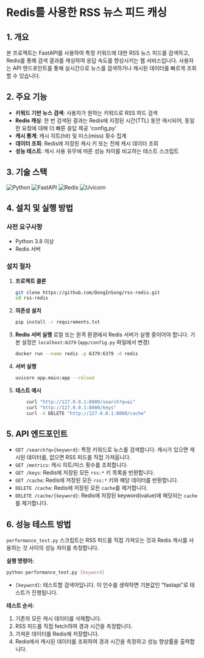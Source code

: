 # Redis를 사용한 RSS 뉴스 피드 캐싱

## 1. 개요

본 프로젝트는 FastAPI를 사용하여 특정 키워드에 대한 RSS 뉴스 피드를 검색하고, Redis를 통해 검색 결과를 캐싱하여 응답 속도를 향상시키는 웹 서비스입니다. 사용자는 API 엔드포인트를 통해 실시간으로 뉴스를 검색하거나 캐시된 데이터를 빠르게 조회할 수 있습니다.

## 2. 주요 기능

- **키워드 기반 뉴스 검색**: 사용자가 원하는 키워드로 RSS 피드 검색
- **Redis 캐싱**: 한 번 검색된 결과는 Redis에 지정된 시간(TTL) 동안 캐시되어, 동일한 요청에 대해 더 빠른 응답 제공 'config,py'
- **캐시 통계**: 캐시 히트(hit) 및 미스(miss) 횟수 집계
- **데이터 조회**: Redis에 저장된 캐시 키 또는 전체 캐시 데이터 조회
- **성능 테스트**: 캐시 사용 유무에 따른 성능 차이를 비교하는 테스트 스크립트

## 3. 기술 스택

![Python](https://img.shields.io/badge/Python-3776AB?style=for-the-badge&logo=python&logoColor=white)  ![FastAPI](https://img.shields.io/badge/FastAPI-009688?style=for-the-badge&logo=fastapi&logoColor=white)  ![Redis](https://img.shields.io/badge/Redis-DC382D?style=for-the-badge&logo=redis&logoColor=white)  ![Uvicorn](https://img.shields.io/badge/Uvicorn-4E87A2?style=for-the-badge&logo=uvicorn&logoColor=white)

## 4. 설치 및 실행 방법

### 사전 요구사항

- Python 3.8 이상
- Redis 서버

### 설치 절차

1.  **프로젝트 클론**
    ```bash
    git clone https://github.com/DongInSong/rss-redis.git
    cd rss-redis
    ```

2.  **의존성 설치**
    ```bash
    pip install -r requirements.txt
    ```

3.  **Redis 서버 실행**
    로컬 또는 원격 환경에서 Redis 서버가 실행 중이어야 합니다. 기본 설정은 `localhost:6379` (`app/config.py` 파일에서 변경)
    
    ```bash
    docker run --name redis -p 6379:6379 -d redis
    ```

4.  **서버 실행**
    ```bash
    uvicorn app.main:app --reload
    ```

5. **테스트 예시**
    ```bash
        curl "http://127.0.0.1:8000/search?q=ai"
        curl "http://127.0.0.1:8000/keys"
        curl -X DELETE "http://127.0.0.1:8000/cache"
    ```

## 5. API 엔드포인트

- `GET /search?q={keyword}`: 특정 키워드로 뉴스를 검색합니다. 캐시가 있으면 캐시된 데이터를, 없으면 RSS 피드를 직접 가져옵니다.
- `GET /metrics`: 캐시 히트/미스 횟수를 조회합니다.
- `GET /keys`: Redis에 저장된 모든 `rss:*` 키 목록을 반환합니다.
- `GET /cache`: Redis에 저장된 모든 `rss:*` 키와 해당 데이터를 반환합니다.
- `DELETE /cache`: Redis에 저장된 모든 `cache`를 제거합니다.
- `DELETE /cache/{keyword}`: Redis에 저장된 keyword(value)에 해당되는 `cache`를 제거합니다.

## 6. 성능 테스트 방법

`performance_test.py` 스크립트는 RSS 피드를 직접 가져오는 것과 Redis 캐시를 사용하는 것 사이의 성능 차이를 측정합니다.

**실행 명령어:**

```bash
python performance_test.py [keyword]
```

- `[keyword]`: 테스트할 검색어입니다. 이 인수를 생략하면 기본값인 "fastapi"로 테스트가 진행됩니다.

**테스트 순서:**
1.  기존의 모든 캐시 데이터를 삭제합니다.
2.  RSS 피드를 직접 fetch하여 경과 시간을 측정합니다.
3.  가져온 데이터를 Redis에 저장합니다.
4.  Redis에서 캐시된 데이터를 조회하여 경과 시간을 측정하고 성능 향상률을 출력합니다.
